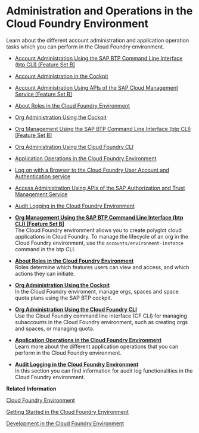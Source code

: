<!-- loioa6b3b81f29e64574b64723cf0ff82fc5 -->

# Administration and Operations in the Cloud Foundry Environment

Learn about the different account administration and application operation tasks which you can perform in the Cloud Foundry environment.

-   [Account Administration Using the SAP BTP Command Line Interface \(btp CLI\) \[Feature Set B\]](Account_Administration_Using_the_SAP_BTP_Command_Line_Interface_(btp_CLI)_Feature_Set_B_7c6df2d.md)

-   [Account Administration in the Cockpit](Account_Administration_in_the_Cockpit_8061ecc.md)
-   [Account Administration Using APIs of the SAP Cloud Management Service \[Feature Set B\]](Account_Administration_Using_APIs_of_the_SAP_Cloud_Management_Service_Feature_Set_B_17b6a17.md)

-   [About Roles in the Cloud Foundry Environment](About_Roles_in_the_Cloud_Foundry_Environment_0907638.md)

-   [Org Administration Using the Cockpit](Org_Administration_Using_the_Cockpit_c4c25cc.md)

-   [Org Management Using the SAP BTP Command Line Interface \(btp CLI\) \[Feature Set B\]](Org_Management_Using_the_SAP_BTP_Command_Line_Interface_(btp_CLI)_Feature_Set_B_aee40e1.md)

-   [Org Administration Using the Cloud Foundry CLI](Org_Administration_Using_the_Cloud_Foundry_CLI_927377f.md)
-   [Application Operations in the Cloud Foundry Environment](Application_Operations_in_the_Cloud_Foundry_Environment_0f1286a.md)
-   [Log on with a Browser to the Cloud Foundry User Account and Authentication service](Log_on_with_a_Browser_to_the_Cloud_Foundry_User_Account_and_Authentication_service_7eb0943.md)

-   [Access Administration Using APIs of the SAP Authorization and Trust Management Service](Access_Administration_Using_APIs_of_the_SAP_Authorization_and_Trust_Management_Service_dcb3bfd.md)

-   [Audit Logging in the Cloud Foundry Environment](Audit_Logging_in_the_Cloud_Foundry_Environment_f92c86a.md)


-   **[Org Management Using the SAP BTP Command Line Interface \(btp CLI\) \[Feature Set B\]](Org_Management_Using_the_SAP_BTP_Command_Line_Interface_(btp_CLI)_Feature_Set_B_aee40e1.md "The Cloud
                                Foundry environment allows you to create polyglot cloud
		applications in Cloud
                                Foundry. To manage the lifecycle of an org in
		the Cloud
                                Foundry environment, use the
			accounts/environment-instance command in the btp CLI.")**  
The Cloud Foundry environment allows you to create polyglot cloud applications in Cloud Foundry. To manage the lifecycle of an org in the Cloud Foundry environment, use the `accounts/environment-instance` command in the btp CLI.
-   **[About Roles in the Cloud Foundry Environment](About_Roles_in_the_Cloud_Foundry_Environment_0907638.md "Roles determine which features users can view and access, and which actions they can initiate.")**  
Roles determine which features users can view and access, and which actions they can initiate.
-   **[Org Administration Using the Cockpit](Org_Administration_Using_the_Cockpit_c4c25cc.md "In the Cloud
                                Foundry enviroment, manage orgs, spaces and space
			quota plans using the SAP BTP cockpit. ")**  
In the Cloud Foundry enviroment, manage orgs, spaces and space quota plans using the SAP BTP cockpit.
-   **[Org Administration Using the Cloud Foundry CLI](Org_Administration_Using_the_Cloud_Foundry_CLI_927377f.md "Use the Cloud
                                Foundry command
		line interface (CF CLI) for managing subaccounts in the Cloud
                                Foundry
		environment, such as creating orgs and spaces, or managing quota.")**  
Use the Cloud Foundry command line interface \(CF CLI\) for managing subaccounts in the Cloud Foundry environment, such as creating orgs and spaces, or managing quota.
-   **[Application Operations in the Cloud Foundry Environment](Application_Operations_in_the_Cloud_Foundry_Environment_0f1286a.md "Learn more about the different application operations that you can perform in the Cloud
                                Foundry environment.")**  
Learn more about the different application operations that you can perform in the Cloud Foundry environment.
-   **[Audit Logging in the Cloud Foundry Environment](Audit_Logging_in_the_Cloud_Foundry_Environment_f92c86a.md "In this section you can find information for audit log functionalities in the 
			Cloud
                                Foundry
			environment.")**  
In this section you can find information for audit log functionalities in the  Cloud Foundry environment.

**Related Information**  


[Cloud Foundry Environment](../10-concepts/Cloud_Foundry_Environment_9c7092c.md#loio9c7092c7b7ae4d49bc8ae35fdd0e0b18 "The Cloud Foundry environment allows you to create polyglot cloud applications in Cloud Foundry. It contains the SAP BTP, Cloud Foundry runtime service, which is based on the open-source application platform managed by the Cloud Foundry Foundation.")

[Getting Started in the Cloud Foundry Environment](../20-getting-started/Getting_Started_in_the_Cloud_Foundry_Environment_b328cc8.md "Get onboarded in the Cloud Foundry environment of SAP BTP. Follow the workflows for trial or customer accounts or subscribe to business applications.")

[Development in the Cloud Foundry Environment](../30-development/Development_in_the_Cloud_Foundry_Environment_40a8f8f.md "Learn more about developing applications on the SAP BTP, Cloud Foundry environment.")

